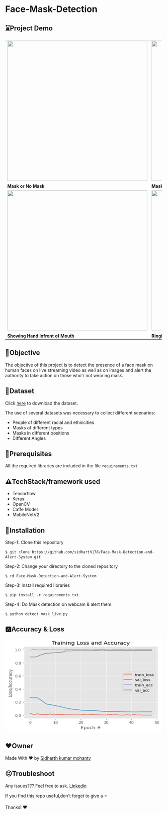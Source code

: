 # Face-Mask-Detection
## ⌛**Project Demo**
<table> 
  <tr>
    <td><img src="Images/gif-1.gif" width=450 height=450></td>
    <td><img src="Images/gif-2.gif" width=450 height=450></td>    
  </tr>
  <tr>
    <td><b>Mask or No Mask</b></td>
    <td><b>Mask Under the Nose</b></td>
  </tr>
  <tr>
    <td><img src="Images/gif-3.gif" width=450 height=450></td>
     <td><img src="Images/Alarm Image.jpg" width=450 height=450></td>
  </tr>
   <tr>
    <td><b>Showing Hand Infront of Mouth</b></td>
    <td><b>Ringing Alarm</b></td>
  </tr>
 </table>
 
 ## 📌**Objective**
The objective of this project is to detect the presence of a face mask on human faces on live streaming video as well as on images and alert the authority to take action on those who'r not wearing mask.

## 📁**Dataset**
Click [here](https://www.kaggle.com/prithwirajmitra/covid-face-mask-detection-dataset) to download the dataset.

The use of several datasets was necessary to collect different scenarios:
- People of different racial and ethnicities
- Masks of different types
- Masks in different positions
- Different Angles

## 🔑**Prerequisites**
All the required libraries are included in the file <code>requirements.txt</code>

## ⚠️**TechStack/framework used**
- Tensorflow
- Keras
- OpenCV
- Caffe Model
- MobileNetV2

## 🚀**Installation**
Step-1: Clone this repository
```
$ git clone https://github.com/sidharth178/Face-Mask-Detection-and-Alert-System.git
```
Step-2: Change your directory to the cloned repository
```
$ cd Face-Mask-Detection-and-Alert-System
```
Step-3: Install required libraries
```
$ pip install -r requirements.txt
```
Step-4: Do Mask detection on webcam & alert them
```
$ python detect_mask_live.py
```

## 🅰️**Accuracy & Loss**
<img src="Images/loss_accuracy_img.png" style="width:800px;height:300px;">

## ❤️**Owner**
Made With ❤️ by [Sidharth kumar mohanty](https://www.linkedin.com/in/sidharth178)

## 😖Troubleshoot
Any issues??? Feel free to ask. [Linkedin](https://www.linkedin.com/in/sidharth178)

If you find this repo useful,don't forget to give a ⭐

Thanks! ❤️
